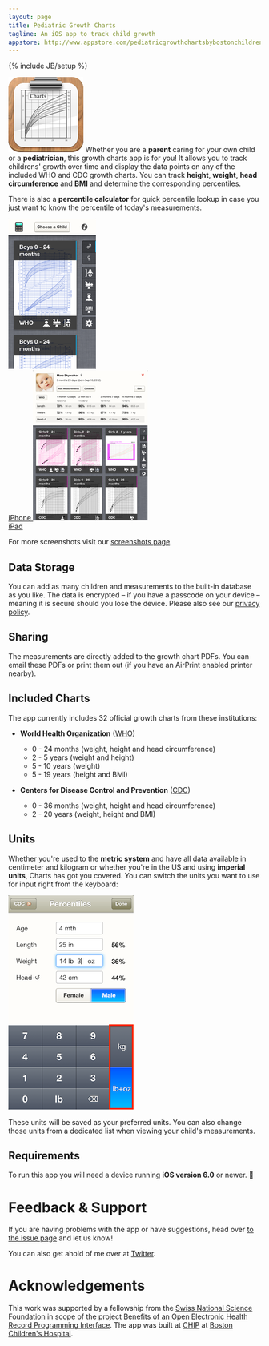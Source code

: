 ```yaml
---
layout: page
title: Pediatric Growth Charts
tagline: An iOS app to track child growth
appstore: http://www.appstore.com/pediatricgrowthchartsbybostonchildrenshospital
---
```

{% include JB/setup %}

<img class="icon" src="icon.png" alt="" /> Whether you are a **parent** caring for your own child or a **pediatrician**, this growth charts app is for you! It allows you to track childrens' growth over time and display the data points on any of the included WHO and CDC growth charts. You can track **height**, **weight**, **head circumference** and **BMI** and determine the corresponding percentiles.

There is also a **percentile calculator** for quick percentile lookup in case you just want to know the percentile of today's measurements.


<div class="screenshots">
	<a class="screenshot" href="../screenshots">
		<img src="iPhone.png" alt="iPhone Screenshot" /><br />
		iPhone
	</a>
	<a class="screenshot" href="../screenshots">
		<img src="iPad.png" alt="iPad Screenshot" /><br />
		iPad
	</a>
</div>

For more screenshots visit our [screenshots page](../screenshots).


Data Storage
------------

You can add as many children and measurements to the built-in database as you like. The data is encrypted – if you have a passcode on your device – meaning it is secure should you lose the device. Please also see our [privacy policy](../privacy-policy).


Sharing
-------

The measurements are directly added to the growth chart PDFs. You can email these PDFs or print them out (if you have an AirPrint enabled printer nearby).


Included Charts
---------------

The app currently includes 32 official growth charts from these institutions:

* **World Health Organization** ([WHO])
  * 0 - 24 months (weight, height and head circumference)
  * 2 - 5 years (weight and height)
  * 5 - 10 years (weight)
  * 5 - 19 years (height and BMI)

* **Centers for Disease Control and Prevention** ([CDC])
  * 0 - 36 months (weight, height and head circumference)
  * 2 - 20 years (weight, height and BMI)


Units
-----

Whether you're used to the **metric system** and have all data available in centimeter and kilogram or whether you're in the US and using **imperial units**, Charts has got you covered. You can switch the units you want to use for input right from the keyboard:

<div class="screenshots">
	<img src="units.png" alt="Unit Switching" />
</div>

These units will be saved as your preferred units. You can also change those units from a dedicated list when viewing your child's measurements.


Requirements
------------

To run this app you will need a device running **iOS version 6.0** or newer. 👶



Feedback & Support
==================

If you are having problems with the app or have suggestions, head over [to the issue page][issues] and let us know!

You can also get ahold of me over at [Twitter][].


Acknowledgements
================

This work was supported by a fellowship from the [Swiss National Science Foundation][snf] in scope of the project [Benefits of an Open Electronic Health Record Programming Interface][snf-project]. The app was built at [CHIP][] at [Boston Children's Hospital][bch].


[bch]: http://childrenshospital.org
[who]: http://www.who.int
[cdc]: http://www.cdc.gov
[chip]: http://www.chip.org
[twitter]: https://twitter.com/phaseofmatter
[issues]: https://github.com/p2/growth-charts/issues
[snf]: http://www.snf.ch
[snf-project]: http://p3.snf.ch/project-144834
